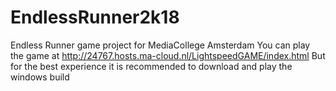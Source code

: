 # EndlessRunner2k18
Endless Runner game project for MediaCollege Amsterdam
You can play the game at http://24767.hosts.ma-cloud.nl/LightspeedGAME/index.html
But for the best experience it is recommended to download and play the windows build
